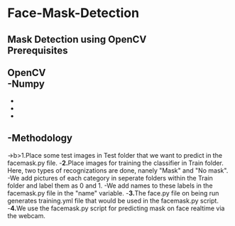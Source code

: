 # Face-Mask-Detection
Mask Detection using OpenCV
<br><b>Prerequisites</b></br>
<br>OpenCV</br>
-Numpy
-
-
-
-
-<b>Methodology</b>
-
->b>1.</b>Place some test images in Test folder that we want to predict in the facemask.py file.
-<b>2.</b>Place images for training the classifier in Train folder. Here, two types of recognizations are done, nanely "Mask" and "No mask".
-We add pictures of each category in seperate folders within the Train folder and label them as 0 and 1. 
-We add names to these labels in the facemask.py file in the "name" variable.
-<b>3.</b>The face.py file on being run generates training.yml file that would be used in the facemask.py script.
-<b>4.</b>We use the facemask.py script for predicting mask on face realtime via the webcam.
